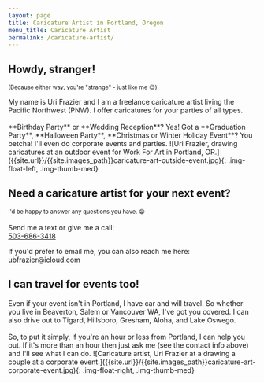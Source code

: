 ```yaml
---
layout: page
title: Caricature Artist in Portland, Oregon
menu_title: Caricature Artist
permalink: /caricature-artist/
---
```


<h2 class='no-bottom-margin'>Howdy, stranger!</h2><small>(Because either way, you're "strange" - just like me 😉)</small>

<p class='flex-container'>
    <span markdown=1>
    My name is Uri Frazier and I am a freelance caricature artist living the Pacific Northwest (PNW).
    I offer caricatures for your parties of all types. <br><br> **Birthday Party** or **Wedding Reception**? Yes!
    Got a **Graduation Party**, **Halloween Party**, **Christmas or Winter Holiday Event**? You betcha! I'll even do corporate events and parties.
    </span>
    <span markdown=1 class='image-mobile-swap-order'>
        ![Uri Frazier, drawing caricatures at an outdoor event for Work For Art in Portland, OR.]({{site.url}}/{{site.images_path}}caricature-art-outside-event.jpg){: .img-float-left, .img-thumb-med}
    </span>    
</p>

<section id='caricature-artist-contact-cta' markdown=1>

## Need a caricature artist for your next event?
<small>I'd be happy to answer any questions you have. 😁</small><br><br>
Send me a text or give me a call:<br>
[503-686-3418](tel:+15036863418)

If you'd prefer to email me, you can also reach me here:<br>
[ubfrazier@icloud.com](mailto:ubfrazier@icloud.com)

</section>

## I can travel for events too!
<p class='flex-container'>
    <span markdown=1>
        Even if your event isn't in Portland, I have car and will travel. So whether you live in Beaverton, Salem or Vancouver WA, I've got you covered. I can also drive out to Tigard, Hillsboro, Gresham, Aloha, and Lake Oswego. <br><br>So, to put it simply, if you're an hour or less from Portland, I can help you out. If it's more than an hour then just ask me (see the contact info above) and I'll see what I can do.
    </span>
    <span markdown=1 class='image-mobile-swap-order'>
        ![Caricature artist, Uri Frazier at a drawing a couple at a corporate event.]({{site.url}}/{{site.images_path}}caricature-art-corporate-event.jpg){: .img-float-right, .img-thumb-med}
    </span>    
</p>



